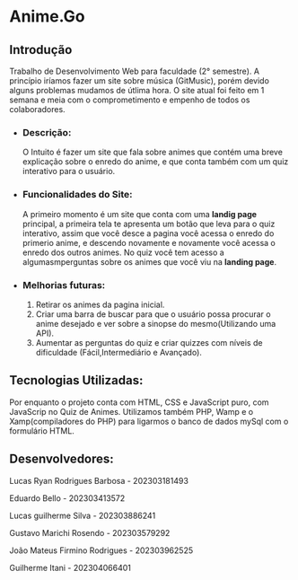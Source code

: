 # Anime.Go #

## Introdução
Trabalho de Desenvolvimento Web para faculdade (2° semestre). A princípio iríamos fazer um site sobre música (GitMusic), porém devido alguns problemas mudamos de útlima hora. O site atual foi feito em 1 semana e meia com o comprometimento e empenho de todos os colaboradores.

* ### Descrição:
  O Intuito é fazer um site que fala sobre animes que contém uma breve explicação sobre o enredo do anime, e que conta também com um quiz interativo para o usuário. 

* ### Funcionalidades do Site:
  A primeiro momento é um site que conta com uma **landig page** principal, a primeira tela te apresenta um botão que leva para o quiz interativo, assim que você desce a pagina você acessa o enredo do primerio
  anime, e descendo novamente e novamente você acessa o enredo dos outros animes. No quiz você tem acesso a algumasmperguntas sobre os animes que você viu na **landing page**.

* ### Melhorias futuras:
  1. Retirar os animes da pagina inicial.
  2. Criar uma barra de buscar para que o usuário possa procurar o anime desejado e ver sobre a sinopse do mesmo(Utilizando uma API).
  3. Aumentar as perguntas do quiz e criar quizzes com níveis de dificuldade (Fácil,Intermediário e Avançado).

## Tecnologias Utilizadas:
  Por enquanto o projeto conta com HTML, CSS e JavaScript puro, com JavaScrip no Quiz de Animes. Utilizamos também PHP, Wamp e o Xamp(compiladores do PHP) para ligarmos o banco de dados mySql com o formulário
  HTML. 

## Desenvolvedores:
Lucas Ryan Rodrigues Barbosa - 202303181493   

Eduardo Bello - 202303413572  

Lucas guilherme Silva - 202303886241  

Gustavo Marichi Rosendo - 202303579292  

João Mateus Firmino Rodrigues - 202303962525  

Guilherme Itani - 202304066401



